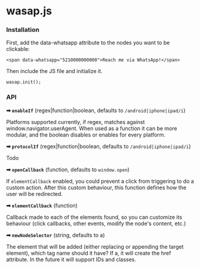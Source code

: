 wasap.js
====

### Installation

First, add the data-whatsapp attribute to the nodes you want to be clickable:

```
<span data-whatsapp="5210000000000">Reach me via WhatsApp!</span>
```

Then include the JS file and initialize it.

```
wasap.init();
```

### API

**➡ `enableIf`** (regex|function|boolean, defaults to `/android|iphone|ipad/i`)

Platforms supported currently, if regex, matches against window.navigator.userAgent. When used as a function it can be more modular, and the boolean disables or enables for every platform.

**➡ `protocolIf`** (regex|function|boolean, defaults to `/android|iphone|ipad/i`)

Todo

**➡ `openCallback`** (function, defaults to `window.open`)

If `elementCallback` enabled, you could prevent a click from triggering to do a custom action. After this custom behaviour, this function defines how the user will be redirected.

**➡ `elementCallback`** (function)

Callback made to each of the elements found, so you can customize its behaviour (click callbacks, other events, modify the node's content, etc.)

**➡ `newNodeSelector`** (string, defaults to a)

The element that will be added (either replacing or appending the target element), which tag name should it have? If a, it will create the href attribute. In the future it will support IDs and classes.
